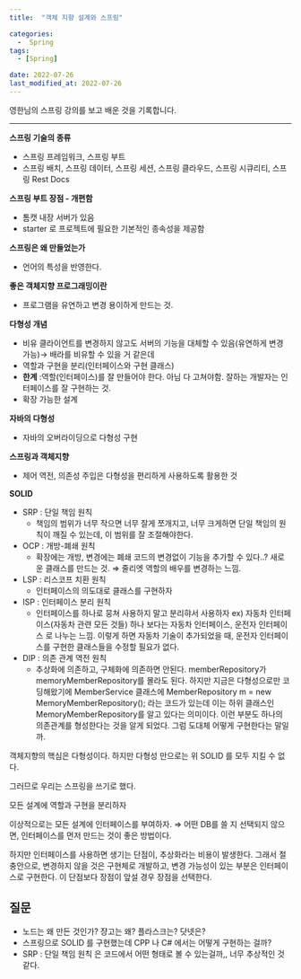 ```yaml
---
title:  "객체 지향 설계와 스프링" 

categories:
  -  Spring
tags:
  - [Spring]

date: 2022-07-26
last_modified_at: 2022-07-26
---
```


영한님의 스프링 강의를 보고 배운 것을 기록합니다. 

---

**스프링 기술의 종류**

- 스프링 프레임워크, 스프링 부트
- 스프링 배치, 스프링 데이터, 스프링 세션, 스프링 클라우드, 스프링 시큐리티, 스프링 Rest Docs

**스프링 부트 장점 - 개편함**

- 톰캣 내장 서버가 있음
- starter 로 프로젝트에 필요한 기본적인 종속성을 제공함

**스프링은 왜 만들었는가**

- 언어의 특성을 반영한다.

**좋은 객체지향 프로그래밍이란**

- 프로그램을 유연하고 변경 용이하게 만드는 것.

**다형성 개념**

- 비유 클라이언트를 변경하지 않고도 서버의 기능을 대체할 수 있음(유연하게 변경 가능)→ 배라를 비유할 수 있을 거 같은데
- 역할과 구현을 분리(인터페이스와 구현 클래스)
- **한계** :역할(인터페이스)를 잘 만들어야 한다. 아님 다 고쳐야함. 잘하는 개발자는 인터페이스를 잘 구현하는 것.
- 확장 가능한 설계

**자바의 다형성**

- 자바의 오버라이딩으로 다형성 구현

**스프링과 객체지향**

- 제어 역전, 의존성 주입은 다형성을 편리하게 사용하도록 활용한 것

**SOLID**

- SRP : 단일 책임 원칙
    - 책임의 범위가 너무 작으면 너무 잘게 쪼개지고, 너무 크게하면 단일 책임의 원칙이 깨질 수 있는데, 이 범위를 잘 조절해야한다.
- OCP : 개방-폐쇄 원칙
    - 확장에는 개방, 변경에는 폐쇄
    코드의 변경없이 기능을 추가할 수 있다..?
    새로운 클래스를 만드는 것. ⇒ 줄리엣 역할의 배우를 변경하는 느낌.
- LSP : 리스코프 치환 원칙
    - 인터페이스의 의도대로 클래스를 구현하자
- ISP : 인터페이스 분리 원칙
    - 인터페이스를 하나로 뭉쳐 사용하지 말고 분리햐서 사용하자
    ex) 자동차 인터페이스(자동차 관련 모든 것들) 하나 보다는 자동차 인터페이스, 운전자 인터페이스 로 나누는 느낌. 이렇게 하면 자동차 기술이 추가되었을 때, 운전자 인터페이스를 구현한 클래스들을 수정할 필요가 없다.
- DIP : 의존 관계 역전 원칙
    - 추상화에 의존하고, 구체화에 의존하면 안된다. 
    memberRepository가 memoryMemberRepository를 몰라도 된다. 하지만 지금은 다형성으로만 코딩해왔기에 MemberService 클래스에 MemberRepository m = new MemoryMemberRepository(); 라는 코드가 있는데 이는 하위 클래스인 MemoryMemberRepository를 알고 있다는 의미이다. 이런 부분도 하나의 의존관계를 형성한다는 것을 알게 되었다. 그럼 도대체 어떻게 구현한다는 말일까.

객체지향의 핵심은 다형성이다. 하지만 다형성 만으로는 위 SOLID 를 모두 지킬 수 없다. 

그러므로 우리는 스프링을 쓰기로 했다. 

모든 설계에 역할과 구현을 분리하자

이상적으로는 모든 설계에 인터페이스를 부여하자. ⇒ 어떤 DB를 쓸 지 선택되지 않으면, 인터페이스를 먼저 만드는 것이 좋은 방법이다. 

하지만 인터페이스를 사용하면 생기는 단점이, 추상화라는 비용이 발생한다. 그래서 절충안으로, 변경하지 않을 것은 구현체로 개발하고, 변경 가능성이 있는 부분은 인터페이스로 구현한다. 이 단점보다 장점이 앞설 경우 장점을 선택한다. 

## 질문

- 노드는 왜 만든 것인가? 쟝고는 왜? 플라스크는? 닷넷은?
- 스프링으로 SOLID 를 구현했는데 CPP 나 C# 에서는 어떻게 구현하는 걸까?
- SRP : 단일 책임 원칙 은 코드에서 어떤 형태로 볼 수 있는걸까,, 너무 추상적인 것 같다.